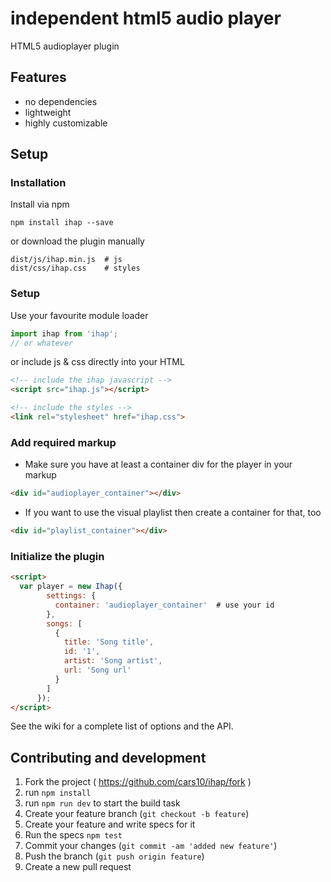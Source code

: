 # **i**ndependent **h**tml5 **a**udio **p**layer
HTML5 audioplayer plugin
## Features
* no dependencies
* lightweight
* highly customizable

## Setup
### Installation
Install via npm
```
npm install ihap --save
```

or download the plugin manually
```
dist/js/ihap.min.js  # js
dist/css/ihap.css    # styles
```

### Setup
Use your favourite module loader
```javascript
import ihap from 'ihap';
// or whatever
```

or include js & css directly into your HTML
```html
<!-- include the ihap javascript -->
<script src="ihap.js"></script>

<!-- include the styles -->
<link rel="stylesheet" href="ihap.css">
```

### Add required markup
* Make sure you have at least a container div for the player in your markup
```html
<div id="audioplayer_container"></div>
```
* If you want to use the visual playlist then create a container for that, too
```html
<div id="playlist_container"></div>
```

### Initialize the plugin
```html
<script>
  var player = new Ihap({
        settings: {
          container: 'audioplayer_container'  # use your id
        },
        songs: [
          {
            title: 'Song title',
            id: '1',
            artist: 'Song artist',
            url: 'Song url'
          }
        ]
      });
</script>
```

See the wiki for a complete list of options and the API.


## Contributing and development
1. Fork the project ( https://github.com/cars10/ihap/fork )
2. run `npm install`
3. run `npm run dev` to start the build task
4. Create your feature branch (`git checkout -b feature`)
5. Create your feature and write specs for it
6. Run the specs `npm test`
7. Commit your changes (`git commit -am 'added new feature'`)
8. Push the branch (`git push origin feature`)
9. Create a new pull request
